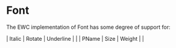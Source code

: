 # Font

The EWC implementation of Font has some degree of support for:

 |   Italic  |   Rotate  |   Underline  |          |
 |   PName   |   Size    |   Weight     |          |
